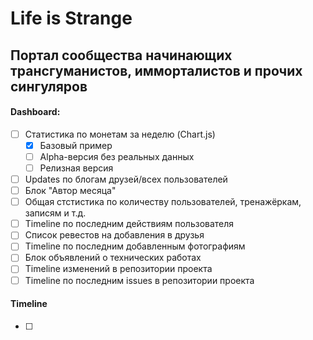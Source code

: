 # Life is Strange
## Портал сообщества начинающих трансгуманистов, имморталистов и прочих сингуляров

#### Dashboard:

- [ ] Статистика по монетам за неделю (Chart.js)
  - [x] Базовый пример
  - [ ] Alpha-версия без реальных данных
  - [ ] Релизная версия
- [ ] Updates по блогам друзей/всех пользователей
- [ ] Блок "Автор месяца"
- [ ] Общая стстистика по количеству пользователей, тренажёркам, записям и т.д.
- [ ] Timeline по последним действиям пользователя
- [ ] Список ревестов на добавления в друзья
- [ ] Timeline по последним добавленным фотографиям
- [ ] Блок объявлений о технических работах
- [ ] Timeline изменений в репозитории проекта
- [ ] Timeline по последним issues в репозитории проекта

#### Timeline

- [ ]
